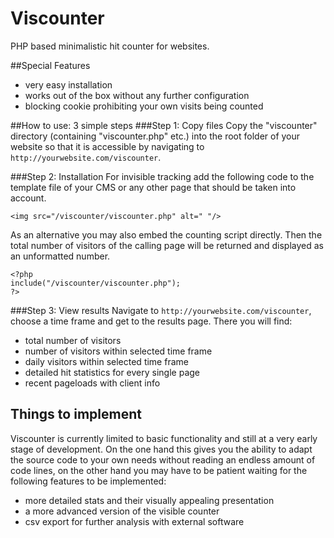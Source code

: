 # Viscounter
PHP based minimalistic hit counter for websites.


##Special Features
* very easy installation
* works out of the box without any further configuration
* blocking cookie prohibiting your own visits being counted




##How to use: 3 simple steps
###Step 1: Copy files
Copy the "viscounter" directory (containing "viscounter.php" etc.) into the root folder of your website so that it is accessible by navigating to `http://yourwebsite.com/viscounter`.

###Step 2: Installation
For invisible tracking add the following code to the template file of your CMS or any other page that should be taken into account.
```
<img src="/viscounter/viscounter.php" alt=" "/>
```

As an alternative you may also embed the counting script directly. Then the total number of visitors of the calling page will be returned and displayed as an unformatted number.
```
<?php
include("/viscounter/viscounter.php");
?>
```
###Step 3: View results
Navigate to `http://yourwebsite.com/viscounter`, choose a time frame and get to the results page.
There you will find:
* total number of visitors
* number of visitors within selected time frame
* daily visitors within selected time frame
* detailed hit statistics for every single page
* recent pageloads with client info




## Things to implement
Viscounter is currently limited to basic functionality and still at a very early stage of development. On the one hand this gives you the ability to adapt the source code to your own needs without reading an endless amount of code lines, on the other hand you may have to be patient waiting for the following features to be implemented:
* more detailed stats and their visually appealing presentation
* a more advanced version of the visible counter
* csv export for further analysis with external software




